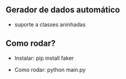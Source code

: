## Gerador de dados automático
- suporte a classes aninhadas



## Como rodar?

- Instalar:
pip install faker


- Como rodar:
python main.py